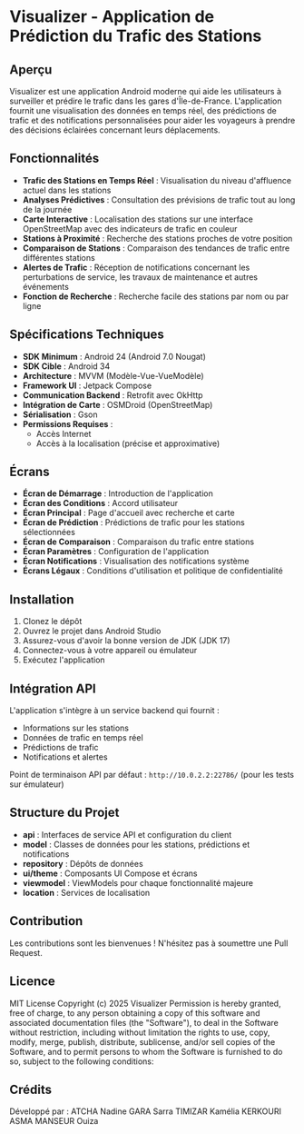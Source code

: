 # Visualizer - Application de Prédiction du Trafic des Stations

## Aperçu
Visualizer est une application Android moderne qui aide les utilisateurs à surveiller et prédire le trafic dans les gares d'Île-de-France. L'application fournit une visualisation des données en temps réel, des prédictions de trafic et des notifications personnalisées pour aider les voyageurs à prendre des décisions éclairées concernant leurs déplacements.

## Fonctionnalités
- **Trafic des Stations en Temps Réel** : Visualisation du niveau d'affluence actuel dans les stations
- **Analyses Prédictives** : Consultation des prévisions de trafic tout au long de la journée
- **Carte Interactive** : Localisation des stations sur une interface OpenStreetMap avec des indicateurs de trafic en couleur
- **Stations à Proximité** : Recherche des stations proches de votre position
- **Comparaison de Stations** : Comparaison des tendances de trafic entre différentes stations
- **Alertes de Trafic** : Réception de notifications concernant les perturbations de service, les travaux de maintenance et autres événements
- **Fonction de Recherche** : Recherche facile des stations par nom ou par ligne

## Spécifications Techniques
- **SDK Minimum** : Android 24 (Android 7.0 Nougat)
- **SDK Cible** : Android 34
- **Architecture** : MVVM (Modèle-Vue-VueModèle)
- **Framework UI** : Jetpack Compose
- **Communication Backend** : Retrofit avec OkHttp
- **Intégration de Carte** : OSMDroid (OpenStreetMap)
- **Sérialisation** : Gson
- **Permissions Requises** :
    - Accès Internet
    - Accès à la localisation (précise et approximative)

## Écrans
- **Écran de Démarrage** : Introduction de l'application
- **Écran des Conditions** : Accord utilisateur
- **Écran Principal** : Page d'accueil avec recherche et carte
- **Écran de Prédiction** : Prédictions de trafic pour les stations sélectionnées
- **Écran de Comparaison** : Comparaison du trafic entre stations
- **Écran Paramètres** : Configuration de l'application
- **Écran Notifications** : Visualisation des notifications système
- **Écrans Légaux** : Conditions d'utilisation et politique de confidentialité

## Installation
1. Clonez le dépôt
2. Ouvrez le projet dans Android Studio
3. Assurez-vous d'avoir la bonne version de JDK (JDK 17)
4. Connectez-vous à votre appareil ou émulateur
5. Exécutez l'application

## Intégration API
L'application s'intègre à un service backend qui fournit :
- Informations sur les stations
- Données de trafic en temps réel
- Prédictions de trafic
- Notifications et alertes

Point de terminaison API par défaut : `http://10.0.2.2:22786/` (pour les tests sur émulateur)

## Structure du Projet
- **api** : Interfaces de service API et configuration du client
- **model** : Classes de données pour les stations, prédictions et notifications
- **repository** : Dépôts de données
- **ui/theme** : Composants UI Compose et écrans
- **viewmodel** : ViewModels pour chaque fonctionnalité majeure
- **location** : Services de localisation

## Contribution
Les contributions sont les bienvenues ! N'hésitez pas à soumettre une Pull Request.

## Licence
MIT License
Copyright (c) 2025 Visualizer
Permission is hereby granted, free of charge, to any person obtaining a copy
of this software and associated documentation files (the "Software"), to deal
in the Software without restriction, including without limitation the rights
to use, copy, modify, merge, publish, distribute, sublicense, and/or sell
copies of the Software, and to permit persons to whom the Software is
furnished to do so, subject to the following conditions:

## Crédits
Développé par :
ATCHA Nadine
GARA Sarra
TIMIZAR Kamélia
KERKOURI ASMA
MANSEUR Ouiza
